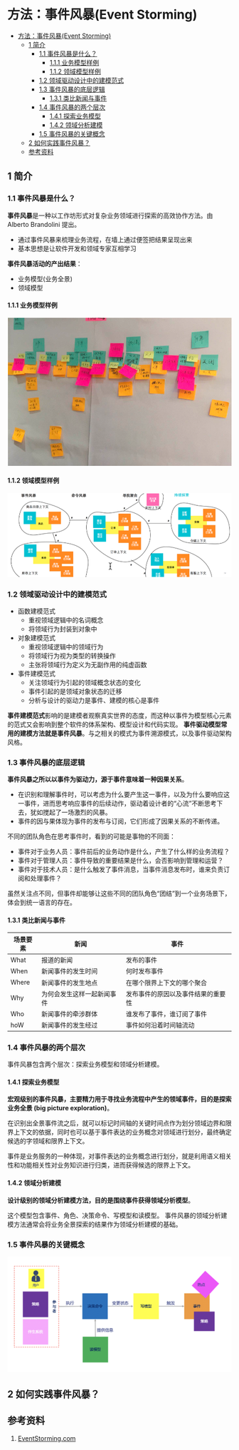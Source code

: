 # 方法：事件风暴(Event Storming)

- [方法：事件风暴(Event Storming)](#方法事件风暴event-storming)
  - [1 简介](#1-简介)
    - [1.1 事件风暴是什么？](#11-事件风暴是什么)
      - [1.1.1 业务模型样例](#111-业务模型样例)
      - [1.1.2 领域模型样例](#112-领域模型样例)
    - [1.2 领域驱动设计中的建模范式](#12-领域驱动设计中的建模范式)
    - [1.3 事件风暴的底层逻辑](#13-事件风暴的底层逻辑)
      - [1.3.1 类比新闻与事件](#131-类比新闻与事件)
    - [1.4 事件风暴的两个层次](#14-事件风暴的两个层次)
      - [1.4.1 探索业务模型](#141-探索业务模型)
      - [1.4.2 领域分析建模](#142-领域分析建模)
    - [1.5 事件风暴的关键概念](#15-事件风暴的关键概念)
  - [2 如何实践事件风暴？](#2-如何实践事件风暴)
  - [参考资料](#参考资料)

## 1 简介
### 1.1 事件风暴是什么？
**事件风暴**是一种以工作坊形式对复杂业务领域进行探索的高效协作方法。由 Alberto Brandolini 提出。
* 通过事件风暴来梳理业务流程，在墙上通过便签把结果呈现出来
* 基本思想是让软件开发和领域专家互相学习

**事件风暴活动的产出结果**：
* 业务模型(业务全景)
* 领域模型

#### 1.1.1 业务模型样例
<div align=center><img src="./event-storming/business-model-example.png"></div>

#### 1.1.2 领域模型样例
<div align=center><img src="./event-storming/domain-model-example.png"></div>

### 1.2 领域驱动设计中的建模范式
* 函数建模范式
  * 重视领域逻辑中的名词概念
  * 将领域行为封装到对象中
* 对象建模范式
  * 重视领域逻辑中的领域行为
  * 将领域行为视为类型的转换操作
  * 主张将领域行为定义为无副作用的纯虚函数
* 事件建模范式
  * 关注领域行为引起的领域概念状态的变化
  * 事件引起的是领域对象状态的迁移
  * 分析与设计的驱动力是事件、建模的核心是事件

**事件建模范式**影响的是建模者观察真实世界的态度，而这种以事件为模型核心元素的范式又会影响到整个软件的体系架构、模型设计和代码实现。
**事件驱动模型常用的建模方法就是事件风暴**。与之相关的模式为事件溯源模式，以及事件驱动架构风格。

### 1.3 事件风暴的底层逻辑
**事件风暴之所以以事件为驱动力，源于事件意味着一种因果关系**。
* 在识别和理解事件时，可以考虑为什么要产生这一事件，以及为什么要响应这一事件，进而思考响应事件的后续动作，驱动着设计者的“心流”不断思考下去，犹如搅起了一场激烈的风暴。
* 事件的因与果体现为事件的发布与订阅，它们形成了因果关系的不断传递。

不同的团队角色在思考事件时，看到的可能是事物的不同面：
* 事件对于业务人员：事件前后的业务动作是什么，产生了什么样的业务流程？
* 事件对于管理人员：事件导致的重要结果是什么，会否影响到管理和运营？
* 事件对于技术人员：是什么触发了事件消息，当事件消息发布时，谁来负责订阅和处理事件？

虽然关注点不同，但事件却能够让这些不同的团队角色“团结”到一个业务场景下，体会到统一语言的存在。

#### 1.3.1 类比新闻与事件

| 场景要素 | 新闻                       | 事件                               |
| -------- | -------------------------- | ---------------------------------- |
| What     | 报道的新闻                 | 发布的事件                         |
| When     | 新闻事件的发生时间         | 何时发布事件                       |
| Where    | 新闻事件的发生地点         | 在哪个限界上下文的哪个聚合         |
| Why      | 为何会发生这样一起新闻事件 | 发布事件的原因以及事件结果的重要性 |
| Who      | 新闻事件的牵涉群体         | 谁发布了事件，谁订阅了事件         |
| hoW      | 新闻事件的发生经过         | 事件如何沿着时间轴流动             |

### 1.4 事件风暴的两个层次
事件风暴包含两个层次：探索业务模型和领域分析建模。

#### 1.4.1 探索业务模型
**宏观级别的事件风暴，主要精力用于寻找业务流程中产生的领域事件，目的是探索业务全景 (big picture exploration)**。

在识别出全景事件流之后，就可以标记时间轴的关键时间点作为划分领域边界和限界上下文的依据，同时也可以基于事件表达的业务概念对领域进行划分，最终确定候选的字领域和限界上下文。

事件是业务服务的一种体现，对事件表达的业务概念进行划分，就是利用语义相关性和功能相关性对业务知识进行归类，进而获得候选的限界上下文。

#### 1.4.2 领域分析建模
**设计级别的领域分析建模方法，目的是围绕事件获得领域分析模型**。

这个模型包含事件、角色、决策命令、写模型和读模型。
事件风暴的领域分析建模方法通常会将业务全景探索的结果作为领域分析建模的基础。

### 1.5 事件风暴的关键概念
<div align=center><img src="./event-storming/key-concepts.png"></div>

## 2 如何实践事件风暴？

## 参考资料
1. [EventStorming.com](https://www.eventstorming.com/)